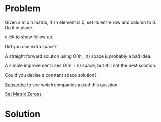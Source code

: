 
# Problem

Given a _m_ x _n_ matrix, if an element is 0, set its entire row and column to
0. Do it in place.

click to show follow up.

Did you use extra space?

A straight forward solution using O(_m__n_) space is probably a bad idea.

A simple improvement uses O(_m_ + _n_) space, but still not the best solution.

Could you devise a constant space solution?

[Subscribe](/subscribe/) to see which companies asked this question.



[Set Matrix Zeroes](https://leetcode.com/problems/set-matrix-zeroes)

# Solution



